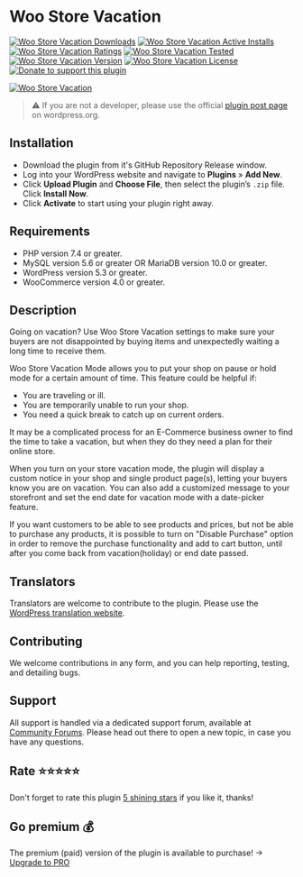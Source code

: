 # Woo Store Vacation
[![Woo Store Vacation Downloads](https://img.shields.io/wordpress/plugin/dt/woo-store-vacation.svg)](https://wordpress.org/plugins/woo-store-vacation) [![Woo Store Vacation Active Installs](https://img.shields.io/wordpress/plugin/installs/woo-store-vacation.svg)](https://wordpress.org/plugins/woo-store-vacation) [![Woo Store Vacation Ratings](https://img.shields.io/wordpress/plugin/r/woo-store-vacation.svg)](https://wordpress.org/plugins/woo-store-vacation) [![Woo Store Vacation Tested](https://img.shields.io/wordpress/plugin/tested/woo-store-vacation.svg)](https://wordpress.org/plugins/woo-store-vacation) [![Woo Store Vacation Version](https://img.shields.io/wordpress/plugin/v/woo-store-vacation.svg)](https://wordpress.org/plugins/woo-store-vacation) [![Woo Store Vacation License](https://img.shields.io/github/license/mypreview/woo-store-vacation)](https://wordpress.org/plugins/woo-store-vacation) [![Donate to support this plugin](https://img.shields.io/badge/☕-Buy%20me%20a%20coffee-%23fedd04)](https://www.buymeacoffee.com/mahdiyazdani)

[![Woo Store Vacation](https://ps.w.org/woo-store-vacation/assets/banner-1544x500.jpg?rev=1542924)](https://mypreview.one/woo-store-vacation)

> ⚠️ If you are not a developer, please use the official [plugin post page](https://wordpress.org/plugins/woo-store-vacation "Download Woo Store Vacation plugin") on wordpress.org.


## Installation

* Download the plugin from it's GitHub Repository Release window.
* Log into your WordPress website and navigate to **Plugins** » **Add New**.
* Click **Upload Plugin** and **Choose File**, then select the plugin’s `.zip` file. Click **Install Now**.
* Click **Activate** to start using your plugin right away.

## Requirements

* PHP version 7.4 or greater.
* MySQL version 5.6 or greater OR MariaDB version 10.0 or greater.
* WordPress version 5.3 or greater.
* WooCommerce version 4.0 or greater.

## Description

Going on vacation? Use Woo Store Vacation settings to make sure your buyers are not disappointed by buying items and unexpectedly waiting a long time to receive them.

Woo Store Vacation Mode allows you to put your shop on pause or hold mode for a certain amount of time. This feature could be helpful if:

* You are traveling or ill.
* You are temporarily unable to run your shop.
* You need a quick break to catch up on current orders.

It may be a complicated process for an E-Commerce business owner to find the time to take a vacation, but when they do they need a plan for their online store.

When you turn on your store vacation mode, the plugin will display a custom notice in your shop and single product page(s), letting your buyers know you are on vacation. You can also add a customized message to your storefront and set the end date for vacation mode with a date-picker feature.

If you want customers to be able to see products and prices, but not be able to purchase any products, it is possible to turn on "Disable Purchase" option in order to remove the purchase functionality and add to cart button, until after you come back from vacation(holiday) or end date passed.

## Translators

Translators are welcome to contribute to the plugin. Please use the [WordPress translation website](https://translate.wordpress.org/projects/wp-plugins/woo-store-vacation "WordPress translation website").

## Contributing

We welcome contributions in any form, and you can help reporting, testing, and detailing bugs.

## Support

All support is handled via a dedicated support forum, available at [Community Forums](https://wordpress.org/support/plugin/woo-store-vacation "Community Forums"). Please head out there to open a new topic, in case you have any questions.

## Rate ⭐⭐⭐⭐⭐

Don't forget to rate this plugin [5 shining stars](https://wordpress.org/support/plugin/woo-store-vacation/reviews/ "5 shining stars") if you like it, thanks!

## Go premium 💰

The premium (paid) version of the plugin is available to purchase! &#8594; [Upgrade to PRO](https://mypreview.one/woo-store-vacation)
